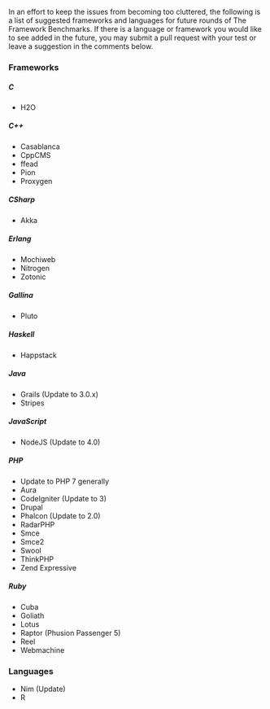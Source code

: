 In an effort to keep the issues from becoming too cluttered, the following is a list of suggested frameworks and languages for future rounds of The Framework Benchmarks. If there is a language or framework you would like to see added in the future, you may submit a pull request with your test or leave a suggestion in the comments below.
### Frameworks

##### C
* H2O

##### C++
* Casablanca
* CppCMS
* ffead
* Pion
* Proxygen

##### CSharp
* Akka

##### Erlang
* Mochiweb
* Nitrogen
* Zotonic

##### Gallina
* Pluto

##### Haskell
* Happstack

##### Java
* Grails (Update to 3.0.x)
* Stripes

##### JavaScript
* NodeJS (Update to 4.0)

##### PHP
* Update to PHP 7 generally
* Aura
* CodeIgniter (Update to 3)
* Drupal
* Phalcon (Update to 2.0) 
* RadarPHP
* Smce
* Smce2
* Swool
* ThinkPHP
* Zend Expressive

##### Ruby
* Cuba
* Goliath
* Lotus
* Raptor (Phusion Passenger 5)
* Reel
* Webmachine

### Languages

* Nim (Update)
* R